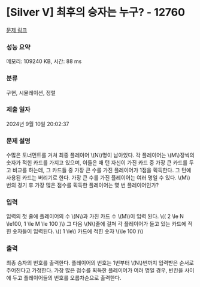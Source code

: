 # [Silver V] 최후의 승자는 누구? - 12760 

[문제 링크](https://www.acmicpc.net/problem/12760) 

### 성능 요약

메모리: 109240 KB, 시간: 88 ms

### 분류

구현, 시뮬레이션, 정렬

### 제출 일자

2024년 9월 10일 20:02:37

### 문제 설명

<p>수많은 토너먼트를 거쳐 최종 플레이어 \(N\)명이 남아있다. 각 플레이어는 \(M\)장씩의 숫자가 적힌 카드를 가지고 있으며, 이들은 매 턴 자신이 가진 카드 중 가장 큰 카드를 두고 비교를 하는데, 그 카드들 중 가장 큰 수를 가진 플레이어가 1점을 획득한다. 그 턴에 사용된 카드는 버리기로 한다. 가장 큰 수를 가진 플레이어는 여러 명일 수 있다. \(M\)번의 경기 후 가장 많은 점수를 획득한 플레이어는 몇 번 플레이어인가?</p>

### 입력 

 <p>입력의 첫 줄에 플레이어의 수 \(N\)과 가진 카드 수 \(M\)이 입력 된다. \(( 2 \le N \le100, 1 \le M \le 100 )\) 그 다음 \(N\)줄에 걸쳐 각 플레이어가 들고 있는 카드에 적힌 숫자들이 입력된다. \(( 1 \le\) 카드에 적힌 숫자 \(\le 100 )\)</p>

### 출력 

 <p>최종 승자의 번호를 출력한다. 플레이어의 번호는 1번부터 \(N\)번까지 입력받은 순서로 주어진다고 가정한다. 가장 많은 점수를 획득한 플레이어가 여러 명일 경우, 빈칸을 사이에 두고 플레이어들의 번호를 오름차순으로 출력한다.</p>

